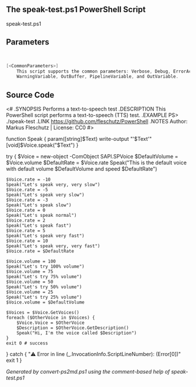 ## The speak-test.ps1 PowerShell Script

speak-test.ps1 


## Parameters
```powershell


[<CommonParameters>]
    This script supports the common parameters: Verbose, Debug, ErrorAction, ErrorVariable, WarningAction, 
    WarningVariable, OutBuffer, PipelineVariable, and OutVariable.
```

## Source Code
<#
.SYNOPSIS
	Performs a text-to-speech test
.DESCRIPTION
	This PowerShell script performs a text-to-speech (TTS) test.
.EXAMPLE
	PS> ./speak-test
.LINK
	https://github.com/fleschutz/PowerShell
.NOTES
	Author: Markus Fleschutz | License: CC0
#>

function Speak { param([string]$Text)
	write-output "'$Text'"
	[void]$Voice.speak("$Text")
}

try {
	$Voice = new-object -ComObject SAPI.SPVoice
	$DefaultVolume = $Voice.volume
	$DefaultRate = $Voice.rate
	Speak("This is the default voice with default volume $DefaultVolume and speed $DefaultRate")

	$Voice.rate = -10
	Speak("Let's speak very, very slow")
	$Voice.rate = -5
	Speak("Let's speak very slow")
	$Voice.rate = -3
	Speak("Let's speak slow")
	$Voice.rate = 0
	Speak("Let's speak normal")
	$Voice.rate = 2
	Speak("Let's speak fast")
	$Voice.rate = 5
	Speak("Let's speak very fast")
	$Voice.rate = 10
	Speak("Let's speak very, very fast")
	$Voice.rate = $DefaultRate

	$Voice.volume = 100
	Speak("Let's try 100% volume")
	$Voice.volume = 75
	Speak("Let's try 75% volume")
	$Voice.volume = 50
	Speak("Let's try 50% volume")
	$Voice.volume = 25
	Speak("Let's try 25% volume")
	$Voice.volume = $DefaultVolume

	$Voices = $Voice.GetVoices()
	foreach ($OtherVoice in $Voices) {
		$Voice.Voice = $OtherVoice
		$Description = $OtherVoice.GetDescription()
		Speak("Hi, I'm the voice called $Description")
	}
	exit 0 # success
} catch {
	"⚠️ Error in line $($_.InvocationInfo.ScriptLineNumber): $($Error[0])"
	exit 1
}

*Generated by convert-ps2md.ps1 using the comment-based help of speak-test.ps1*
